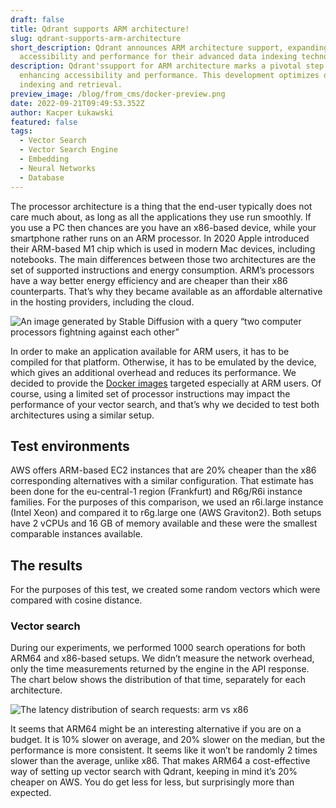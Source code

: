 ```yaml
---
draft: false
title: Qdrant supports ARM architecture!
slug: qdrant-supports-arm-architecture
short_description: Qdrant announces ARM architecture support, expanding
  accessibility and performance for their advanced data indexing technology.
description: Qdrant'ssupport for ARM architecture marks a pivotal step in
  enhancing accessibility and performance. This development optimizes data
  indexing and retrieval.
preview_image: /blog/from_cms/docker-preview.png
date: 2022-09-21T09:49:53.352Z
author: Kacper Łukawski
featured: false
tags:
  - Vector Search
  - Vector Search Engine
  - Embedding
  - Neural Networks
  - Database
---
```

The processor architecture is a thing that the end-user typically does not care much about, as long as all the applications they use run smoothly. If you use a PC then chances are you have an x86-based device, while your smartphone rather runs on an ARM processor. In 2020 Apple introduced their ARM-based M1 chip which is used in modern Mac devices, including notebooks. The main differences between those two architectures are the set of supported instructions and energy consumption. ARM’s processors have a way better energy efficiency and are cheaper than their x86 counterparts. That’s why they became available as an affordable alternative in the hosting providers, including the cloud.

![](/blog/from_cms/1_seaglc6jih2qknoshqbf1q.webp "An image generated by Stable Diffusion with a query “two computer processors fightning against each other”")

In order to make an application available for ARM users, it has to be compiled for that platform. Otherwise, it has to be emulated by the device, which gives an additional overhead and reduces its performance. We decided to provide the [Docker images](https://hub.docker.com/r/qdrant/qdrant/) targeted especially at ARM users. Of course, using a limited set of processor instructions may impact the performance of your vector search, and that’s why we decided to test both architectures using a similar setup.

## Test environments

AWS offers ARM-based EC2 instances that are 20% cheaper than the x86 corresponding alternatives with a similar configuration. That estimate has been done for the eu-central-1 region (Frankfurt) and R6g/R6i instance families. For the purposes of this comparison, we used an r6i.large instance (Intel Xeon) and compared it to r6g.large one (AWS Graviton2). Both setups have 2 vCPUs and 16 GB of memory available and these were the smallest comparable instances available.

## The results

For the purposes of this test, we created some random vectors which were compared with cosine distance.

### Vector search

During our experiments, we performed 1000 search operations for both ARM64 and x86-based setups. We didn’t measure the network overhead, only the time measurements returned by the engine in the API response. The chart below shows the distribution of that time, separately for each architecture.

![](/blog/from_cms/1_zvuef4ri6ztqjzbsocqj_w.webp "The latency distribution of search requests: arm vs x86")

It seems that ARM64 might be an interesting alternative if you are on a budget. It is 10% slower on average, and 20% slower on the median, but the performance is more consistent. It seems like it won’t be randomly 2 times slower than the average, unlike x86. That makes ARM64 a cost-effective way of setting up vector search with Qdrant, keeping in mind it’s 20% cheaper on AWS. You do get less for less, but surprisingly more than expected.